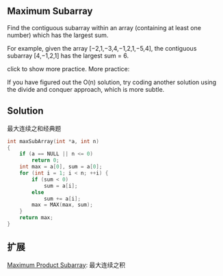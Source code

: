 ## Maximum Subarray

Find the contiguous subarray within an array (containing at least one number) which has the largest sum.

For example, given the array [−2,1,−3,4,−1,2,1,−5,4],
the contiguous subarray [4,−1,2,1] has the largest sum = 6.

click to show more practice.
More practice:

If you have figured out the O(n) solution, try coding another solution using the divide and conquer approach, which is more subtle.

## Solution

最大连续之和经典题

```c
int maxSubArray(int *a, int n)
{
	if (a == NULL || n <= 0)
		return 0;
	int max = a[0], sum = a[0];
	for (int i = 1; i < n; ++i) {
		if (sum < 0)
			sum = a[i];
		else
			sum += a[i];
		max = MAX(max, sum);
	}
	return max;
}
```
## 扩展

[Maximum Product Subarray](../MaximumProductSubarray): 最大连续之积
